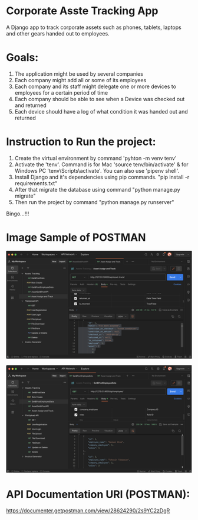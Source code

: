# Corporate Asste Tracking App

A Django app to track corporate assets such as phones, tablets, laptops 
and other gears handed out to employees.

# Goals:
1. The application might be used by several companies
2. Each company might add all or some of its employees
3. Each company and its staff might delegate one or more devices to employees for a certain period of time
4. Each company should be able to see when a Device was checked out and returned
5. Each device should have a log of what condition it was handed out and returned

# Instruction to Run the project:

1. Create the virtual environment by command 'pyhton -m venv tenv'
2. Activate the 'tenv'. Command is for Mac 'source tenv/bin/activate' & for Windows PC 'tenv\Scripts\activate'. You can also use 'pipenv shell'.
3. Install Django and it's dependencies using pip commands. "pip install -r requirements.txt"
4. After that migrate the database using command "python manage.py migrate"
5. Then run the project by command "python manage.py runserver"

Bingo...!!!

# Image Sample of POSTMAN

![Asset Tracking](/Media/AssetTrack.png)

![Employee](/Media/Employee.png)


# API Documentation URl (POSTMAN):
https://documenter.getpostman.com/view/28624290/2s9YC2zDgR